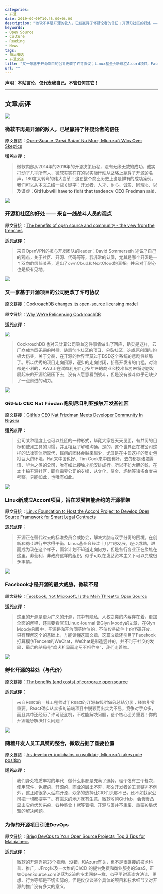 ```yaml
---
categories:
- 开源
date: 2019-06-09T10:48:00+08:00
description: "微软不再是开源的敌人，已经赢得了怀疑论者的信任；开源和社区的好处 —— 来自一线战斗人员的观点；又一家基于开源项目的公司更改了许可协议；GitHub CEO  Nat Friedan 跑到尼日利亚接触开发者社区；Linux基金会新成立Accord项目，旨在发展智能合约的开源框架；Facebook才是开源的最大威胁，不是微软；企业孵化开源的益处（与代价）；随着开发人员工具链的整合，微软占据了重要位置；为你的开源项目引进DevOps"
keywords:
- Open Source
- Culture
- Reading
- News
tags:
- 每周精选
- 开源之道
title: "又一家基于开源项目的公司更改了许可协议；Linux基金会新成立Accord项目，Facebook才是开源的最大威胁，开源之道一周精选(2019-06-09)"
url: ""
---
```

**声明：本站言论，仅代表我自己，不管任何其它！**

---

## 文章点评

![](https://www.itprotoday.com/sites/itprotoday.com/files/styles/article_featured_standard/public/microsoftandgithubimage1_1_6.png?itok=cK1EBra2)

### 微软不再是开源的敌人，已经赢得了怀疑论者的信任

原文链接：[Open-Source ‘Great Satan’ No More, Microsoft Wins Over Skeptics](https://www.itprotoday.com/devops-and-software-development/open-source-great-satan-no-more-microsoft-wins-over-skeptics)

**适兕点评：**

> 微软内部从2014年的2019年的开源决策历程，没有无缘无故的成功，诚实打动了几乎所有人，微软实实在在的以实际行动从战略上赢得了开源的名声，180度大转弯的伟大变革！这在整个商业历史上也是鲜有的成功案例。我们可以从本文总结一些关键字：开发者、人才、耐心、诚实、同理心、以及谦虚：**GitHub will have to fight that tendency, CEO Friedman said.**

![](https://diginomica.com/sites/default/files/styles/article_images_desktop/public/images/2015-02/code2.jpg?itok=zPj8ltoJ)

### 开源和社区的好处 —— 来自一线战斗人员的观点

原文链接：[The benefits of open source and community - the view from the trenches](https://diginomica.com/benefits-open-source-and-community-view-trenches)

**适兕点评：**

> 来自OpenVPN的核心开发团队的leader：David Sommerseth 述说了自己的观点，关于社区、开源、代码等等，我非常的认同，尤其是哪个开源是一个双向的信任关系，道出了ownCloud和NextCloud的真相。并且对于耐心也是极有见地。

![](https://sdtimes.com/wp-content/uploads/2019/06/BSL-hero-490x171.jpg)

### 又一家基于开源项目的公司更改了许可协议

原文链接：[CockroachDB changes its open-source licensing model](https://sdtimes.com/os/cockroachdb-changes-its-open-source-licensing-model/)

原文链接：[Why We’re Relicensing CockroachDB](https://www.cockroachlabs.com/blog/oss-relicensing-cockroachdb/)

**适兕点评：**

![](https://www.cockroachlabs.com/wp-content/uploads/2019/06/BSL-License_table.png)

> CockroachDB 也对云计算公司吸血这件事情做出了回应，确实是这样，云厂商成为巨无霸的时候，随意fork社区的项目，分裂社区，造成原创团队的极大伤害，关于分裂，在开源的世界里莫过于BSD这个系统的悲剧性结局了。所以优秀的项目走向闭源，逐步的走向封闭，抬高开发者的门槛，对谁都是不利的，AWS正在试图利用自己多年来的商业和技术优势来将刚刚发展起来的开源给碾压下去，没有人愿意看到战斗，但是没有战斗似乎还缺少了一点前进的动力。

![](https://i1.wp.com/microsoftcaregh.com/wp-content/uploads/2019/06/GitHub-CEO.jpg?resize=1200%2C630&ssl=1)

### GitHub CEO  Nat Friedan 跑到尼日利亚接触开发者社区

原文链接：[GitHub CEO Nat Friedman Meets Developer Community In Nigeria](https://microsoftcaregh.com/2019/06/08/github-ceo-nat-friedman-meets-developer-community-in-nigeria/)

**适兕点评：**

> 公司某种程度上也可以社区的一种形式，毕竟大家是天天见面，有共同的目标和使用工具的习惯，并且相互了解和沟通，是的，这个世界正在被公司这样的法律实体所取代，民间的团体会越来越少，尤其是在中国这样的历史包袱巨大的环境，Nat来中国也好、Tim Cook来中国也好，去的都是诸如腾讯、华为之类的公司，唯有如此接触才能安排成行。所以不妨大胆的说，在本土搞开源社区，同样需要公司的支撑，从文化、资金、场地等诸多角度来考察，只能如此，也唯有如此。

![](https://aithority.com/wp-content/uploads/2019/06/Linux-Foundation-to-Host-the-Accord-Project-to-Develop-Open-Source-Framework-for-Smart-Legal-Contracts-770x410.jpg)

### Linux新成立Accord项目，旨在发展智能合约的开源框架

原文链接：[Linux Foundation to Host the Accord Project to Develop Open Source Framework for Smart Legal Contracts](https://aithority.com/computing/linux-foundation-to-host-the-accord-project-to-develop-open-source-framework-for-smart-legal-contracts/#)

**适兕点评：**

> 开源正在替代过去的标准委员会或协会，解决大脑与双手分离的困境。在创新和稳步进行中求得平衡。Linux基金会经过十几年的发展，逐步成熟，进而成为现在这个样子，雨伞计划不知道走向何方，但是各行各业正在聚焦在这里，非营利、非政府这样的组织，似乎可以在发达资本主义下可以完成很多事情。

![](https://www.linuxjournal.com/sites/default/files/styles/850x500/public/nodeimage/story/bigstock-Chiang-Mai-Thailand--Nov---241660057.jpg?itok=1dffcVDK)

### Facebook才是开源的最大威胁，微软不是

原文链接：[Facebook, Not Microsoft, Is the Main Threat to Open Source](https://www.linuxjournal.com/content/facebook-not-microsoft-main-threat-open-source)

**适兕点评：**

> 这里的开源是更为广义的开源，其中有隐私、人权之类的内容存在着，更加全面的解释，还需要看官去Linux Journal 读Glyn Moody的文章，在Glyn Moody的眼中，开源是和开放同等地位的，不仅仅是软件上的代码开放，只有理解这个的基础上，方能读懂这篇文章，这篇文章还引用了Facebook打算模仿Tencent的WeChat，WeChat是制造竖井的，并不利于社交的发展，最后的结局是”鸡犬相闻而老死不相往来”，我们走着瞧。

![](https://increment.com/art/9/corporate/cover-2000-919a98ee.jpeg)

### 孵化开源的益处（与代价）

原文链接：[The benefits (and costs) of corporate open source](https://increment.com/open-source/the-benefits-and-costs-of-corporate-open-source/)

**适兕点评：**

> 来自React的一线工程师对于React的开源路线所做的总结分享：经验非常重要。React确实从众多的前端项目中脱颖而出实为不易，竞争对手众多，而且其中还经历了许可证危机，不过能解决问题，这个核心至关重要！你的开源能够解决什么问题？

![](https://tr2.cbsistatic.com/hub/i/r/2018/11/04/ede67c22-19f0-4815-bbe3-b6c9b4679e1e/resize/770x/736b5ce7d962712783957bfddbb26983/microsoft-hackathon-5458-1.jpg)

### 随着开发人员工具链的整合，微软占据了重要位置

原文链接：[As developer toolchains consolidate, Microsoft takes pole position](https://www.techrepublic.com/article/as-developer-toolchains-consolidate-microsoft-takes-pole-position/)

**适兕点评：**

> 我们身处物质丰裕的年代，做什么事都是充满了选择，理个发有三个档次，使用软件，免费的、开源的、商业的层出不穷，那么开发者的工具链亦不例外，这正如很多人诟病开源，众多的选择让CIO们头疼不已，还不如找家公司把一切都摆平了。有需求的地方就有生意，微软收购GitHub，会慢慢凸显出它的优势来的，各种整合！就等着吧，开源与否并不重要，重要的是优雅的解决问题。

### 为你的开源项目引进DevOps

原文链接：[Bring DevOps to Your Open Source Projects: Top 3 Tips for Maintainers](https://channel9.msdn.com/Shows/The-Open-Source-Show/Bring-DevOps-to-Your-Open-Source-Projects-Top-3-Tips-for-Maintainers)

**适兕点评：**

> 微软的开源秀第23个视频，没错，和Azure有关，但不是很直接的技术科普、推广，JFrog以及一大堆的CI/CD 的提供免费和商业服务的SaaS，正如OpenSource.com沦落为3流的技术网站一样，似乎平时高谈方法论、思想、行为等都是不切实际的，但是仅仅谈某个具体的项目和技术细节又对开源的推广没有多大的意义。
